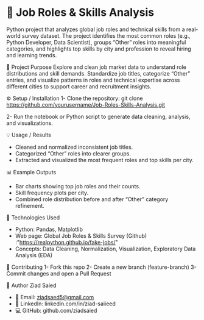 # 🧩 Job Roles & Skills Analysis
Python project that analyzes global job roles and technical skills from a real-world survey dataset. The project identifies the most common roles (e.g., Python Developer, Data Scientist), groups “Other” roles into meaningful categories, and highlights top skills by city and profession to reveal hiring and learning trends.

🎯 Project Purpose
Explore and clean job market data to understand role distributions and skill demands.
Standardize job titles, categorize “Other” entries, and visualize patterns in roles and technical expertise across different cities to support career and recruitment insights.

⚙️ Setup / Installation
1- Clone the repository:
git clone https://github.com/yourusername/Job-Roles-Skills-Analysis.git

2- Run the notebook or Python script to generate data cleaning, analysis, and visualizations.

💡 Usage / Results
- Cleaned and normalized inconsistent job titles.
- Categorized “Other” roles into clearer groups.
- Extracted and visualized the most frequent roles and top skills per city.

📊 Example Outputs
- Bar charts showing top job roles and their counts.
- Skill frequency plots per city.
- Combined role distribution before and after “Other” category refinement.

🧰 Technologies Used
- Python: Pandas, Matplotlib
- Web page: Global Job Roles & Skills Survey (Github) :"https://realpython.github.io/fake-jobs/"
- Concepts: Data Cleaning, Normalization, Visualization, Exploratory Data Analysis (EDA)

🤝 Contributing
1- Fork this repo
2- Create a new branch (feature-branch)
3- Commit changes and open a Pull Request

👤 Author
Ziad Saied
- 📧 Email: ziadsaed5@gmail.com
- 🔗 LinkedIn: linkedin.com/in/ziad-saiieed
- 💻 GitHub: github.com/ziadsaied
